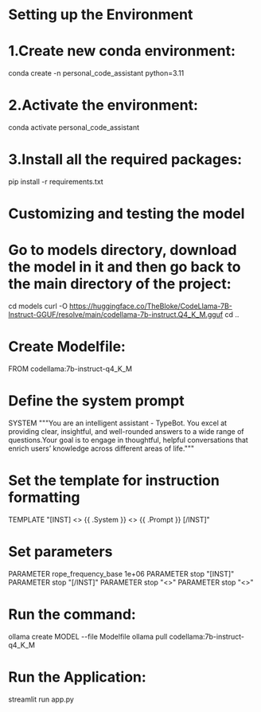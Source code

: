 # Setting up the Environment
# 1.Create new conda environment:
conda create -n personal_code_assistant python=3.11
# 2.Activate the environment:
conda activate personal_code_assistant
# 3.Install all the required packages:
pip install -r requirements.txt

# Customizing and testing the model

# Go to models directory, download the model in it and then go back to the main directory of the project:
cd models
curl -O https://huggingface.co/TheBloke/CodeLlama-7B-Instruct-GGUF/resolve/main/codellama-7b-instruct.Q4_K_M.gguf
cd ..

# Create Modelfile:
FROM codellama:7b-instruct-q4_K_M

# Define the system prompt
SYSTEM """You are an intelligent assistant - TypeBot. You excel at providing clear, insightful, and well-rounded answers to a wide range of questions.Your goal is to engage in thoughtful, helpful conversations that enrich users’ knowledge across different areas of life."""
# Set the template for instruction formatting
TEMPLATE "[INST] <<SYS>> {{ .System }} <</SYS>> {{ .Prompt }} [/INST]"

# Set parameters
PARAMETER rope_frequency_base 1e+06
PARAMETER stop "[INST]"
PARAMETER stop "[/INST]"
PARAMETER stop "<<SYS>>"
PARAMETER stop "<</SYS>>"

# Run the command:
ollama create MODEL --file Modelfile
ollama pull codellama:7b-instruct-q4_K_M

# Run the Application:
streamlit run app.py